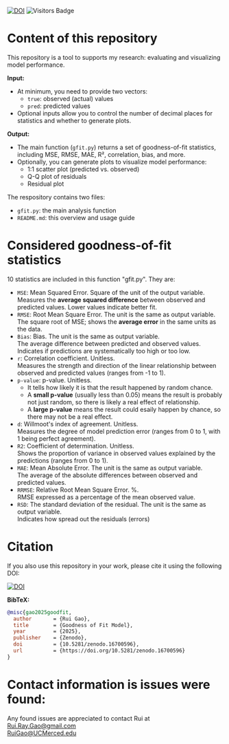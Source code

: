 [![DOI](https://zenodo.org/badge/290397319.svg)](https://doi.org/10.5281/zenodo.15871863)
![Visitors Badge](https://visitor-badge.laobi.icu/badge?page_id=RuiGao9.GoodnessOfFitModel)<br>

# Content of this repository
This repository is a tool to supports my research: evaluating and visualizing model performance.

**Input:**
- At minimum, you need to provide two vectors:
  - `true`: observed (actual) values
  - `pred`: predicted values
- Optional inputs allow you to control the number of decimal places for statistics and whether to generate plots.

**Output:**
- The main function (`gfit.py`) returns a set of goodness-of-fit statistics, including MSE, RMSE, MAE, R², correlation, bias, and more.
- Optionally, you can generate plots to visualize model performance:
  - 1:1 scatter plot (predicted vs. observed)
  - Q-Q plot of residuals
  - Residual plot

The respository contains two files:
- `gfit.py`: the main analysis function
- `README.md`: this overview and usage guide

# Considered goodness-of-fit statistics
10 statistics are included in this function "gfit.py". They are:<br>
- `MSE`: Mean Squared Error. Square of the unit of the output variable.<br>
Measures the **average squared difference** between observed and predicted values. Lower values indicate better fit.
- `RMSE`: Root Mean Square Error. The unit is the same as output variable.<br>
The square root of MSE; shows the **average error** in the same units as the data.
- `Bias`: Bias. The unit is the same as output variable.<br>
The average difference between predicted and observed values. Indicates if predictions are systematically too high or too low.
- `r`: Correlation coefficient. Unitless.<br>
Measures the strength and direction of the linear relationship between observed and predicted values (ranges from -1 to 1).
- `p-value`: p-value. Unitless.<br>
  - It tells how likely it is that the result happened by random chance.
  - A **small p-value** (usually less than 0.05) means the result is probably not just random, so there is likely a real effect of relationship.
  - A **large p-value** means the result could esaily happen by chance, so there may not be a real effect.
- `d`: Willmoot\'s index of agreement. Unitless.<br>
Measures the degree of model prediction error (ranges from 0 to 1, with 1 being perfect agreement).
- `R2`: Coefficient of determination. Unitless.<br>
Shows the proportion of variance in observed values explained by the predictions (ranges from 0 to 1).
- `MAE`: Mean Absolute Error. The unit is the same as output variable.<br>
The average of the absolute differences between observed and predicted values.
- `RRMSE`: Relative Root Mean Square Error. %.<br>
RMSE expressed as a percentage of the mean observed value.
- `RSD`: The standard deviation of the residual. The unit is the same as output variable.<br>
Indicates how spread out the residuals (errors)

# Citation
If you also use this repository in your work, please cite it using the following DOI:

[![DOI](https://zenodo.org/badge/DOI/10.5281/zenodo.16700596.svg)](https://doi.org/10.5281/zenodo.16700596)

**BibTeX:**
```bibtex
@misc{gao2025goodfit,
  author       = {Rui Gao},
  title        = {Goodness of Fit Model},
  year         = {2025},
  publisher    = {Zenodo},
  doi          = {10.5281/zenodo.16700596},
  url          = {https://doi.org/10.5281/zenodo.16700596}
}
```

# Contact information is issues were found:
Any found issues are appreciated to contact Rui at<br> 
Rui.Ray.Gao@gmail.com <br>
RuiGao@UCMerced.edu <br>
